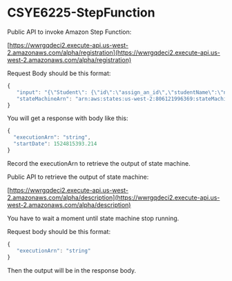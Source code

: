 # CSYE6225-StepFunction

Public API to invoke Amazon Step Function:

[https://wwrgqdeci2.execute-api.us-west-2.amazonaws.com/alpha/registration](https://wwrgqdeci2.execute-api.us-west-2.amazonaws.com/alpha/registration)

Request Body should be this format:
```javascript
{
   "input": "{\"Student\": {\"id\":\"assign_an_id\",\"studentName\":\"name\",\"email\":\"xxx@gmail.com\"},\"CourseId\":\"csye6225\",\"Register\":boolean}",
   "stateMachineArn": "arn:aws:states:us-west-2:806121996369:stateMachine:CourseRegistration"
}
```

You will get a response with body like this:
```javascript
{
  "executionArn": "string",
  "startDate": 1524815393.214
}
```

Record the executionArn to retrieve the output of state machine.

Public API to retrieve the output of state machine:

[https://wwrgqdeci2.execute-api.us-west-2.amazonaws.com/alpha/description](https://wwrgqdeci2.execute-api.us-west-2.amazonaws.com/alpha/description)

You have to wait a moment until state machine stop running.

Request body should be this format:
```javascript
{
   "executionArn": "string"
}
```
Then the output will be in the response body.


